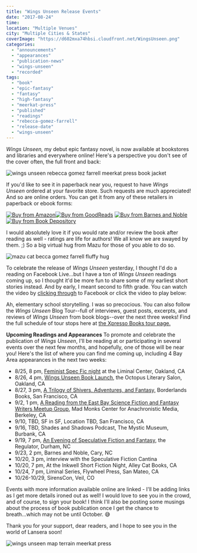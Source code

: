 ```yaml
---
title: "Wings Unseen Release Events"
date: "2017-08-24"
time:
location: "Multiple Venues"
city: "Multiple Cities & States"
coverImage: "https://d602mxa74hbsi.cloudfront.net/WingsUnseen.png"
categories:
  - "announcements"
  - "appearances"
  - "publication-news"
  - "wings-unseen"
  - "recorded"
tags:
  - "book"
  - "epic-fantasy"
  - "fantasy"
  - "high-fantasy"
  - "meerkat-press"
  - "published"
  - "readings"
  - "rebecca-gomez-farrell"
  - "release-date"
  - "wings-unseen"
---
```


_Wings Unseen,_ my debut epic fantasy novel, is now available at bookstores and libraries and everywhere online! Here's a perspective you don't see of the cover often, the full front and back:

![wings unseen rebecca gomez farrell meerkat press book jacket](https://d2ypg8o05lff0b.cloudfront.net/wp-content/uploads/sites/3/2017/08/FINAL-9781946154002-WingsUnseen-Cover-FLATTENED-CMYK_03-500x348.jpg)

If you'd like to see it in paperback near you, request to have _Wings Unseen_ ordered at your favorite store. Such requests are much appreciated! And so are online orders. You can get it from any of these retailers in paperback or ebook forms:

[![Buy from Amazon](https://d2ypg8o05lff0b.cloudfront.net/wp-content/uploads/sites/3/2017/08/amazon_button.png)](http://www.amazon.com/dp/1946154008?tag=meerkatpress-20)[![Buy from GoodReads](https://d2ypg8o05lff0b.cloudfront.net/wp-content/uploads/sites/3/2017/08/goodreads_button.png)](https://www.goodreads.com/book/show/34649841-wings-unseen) [![Buy from Barnes and Noble](https://d2ypg8o05lff0b.cloudfront.net/wp-content/uploads/sites/3/2017/08/bnn_button.png)](https://www.qksrv.net/links/7737731/type/am/https://www.barnesandnoble.com/w/wings-unseen-rebecca-gomez-farrell/1126061986?ean=9781946154002&st=PLA&sid=BNB_DRS_Core+Shopping+Books_00000000&2sid=Google_&sourceId=PLGoP67429) [![Buy from Book Depository](https://d2ypg8o05lff0b.cloudfront.net/wp-content/uploads/sites/3/2017/08/bookdepository_button.png)](https://www.bookdepository.com/Wings-Unseen-Rebecca-Gomez-Farrell/9781946154002?redirected=true&utm_medium=Google&utm_campaign=Base4&utm_source=US&utm_content=Wings-Unseen&selectCurrency=USD&w=AFCCAU960Z8SXCA80CP6A73J&pdg=kwd-104399158419:cmp-710369722:adg-36534789829:crv-163849126532:pid-9781946154002&gclid=CjwKCAjw_dTMBRBHEiwApIzn_H4cHJoR6kxdzaLP6Z1Z1oCMpue9WDPWOKkzugXq3IDHWqn3OPNAexoCo5cQAvD_BwE)

I would absolutely love it if you would rate and/or review the book after reading as well - ratings are life for authors! We all know we are swayed by them. ;) So a big virtual hug from Mazu for those of you able to do so.

![mazu cat becca gomez farrell fluffy hug](https://d2ypg8o05lff0b.cloudfront.net/wp-content/uploads/sites/3/2017/08/mazu-hug-500x500.jpg)

To celebrate the release of _Wings Unseen_ yesterday, I thought I'd do a reading on Facebook Live...but I have a ton of _Wings Unseen_ readings coming up, so I thought it'd be more fun to share some of my earliest short stories instead. And by early, I meant second to fifth grade. You can watch the video by [clicking through](https://www.facebook.com/thegourmez/videos/vb.567409606/10154899503469607) to Facebook or click the video to play below:

Ah, elementary school storytelling. I was so precocious. You can also follow the _Wings Unseen_ Blog Tour--full of interviews, guest posts, excerpts, and reviews of _Wings Unseen_ from book blogs--over the next three weeks! Find the full schedule of tour stops here at [the Xpresso Books tour page](http://meerkatpress.com/event/wings-unseen-blog-tour/)[.](http://xpressobooktours.com/2017/06/01/tour-sign-up-wings-unseen-by-rebecca-gomez-farrell/)

**Upcoming Readings and Appearances** To promote and celebrate the publication of _Wings Unseen_, I'll be reading at or participating in several events over the next few months, and hopefully, one of those will be near you! Here's the list of where you can find me coming up, including 4 Bay Area appearances in the next two weeks:

- 8/25, 8 pm, [Feminist Spec Fic night](https://www.facebook.com/events/349587845473101) at the Liminal Center, Oakland, CA
- 8/26, 4 pm, [Wings Unseen Book Launch](https://www.facebook.com/events/845265645636939), the Octopus Literary Salon, Oakland, CA
- 8/27, 3 pm, [A Trilogy of Shivers, Adventures, and Fantasy,](https://www.facebook.com/events/244188962767472) Borderlands Books, San Francisco, CA
- 9/2, 1 pm, [A Reading from the East Bay Science Fiction and Fantasy Writers Meetup Group](https://www.facebook.com/events/1384209081676428/), Mad Monks Center for Anachronistic Media, Berkeley, CA
- 9/10, TBD, SF in SF, Location TBD, San Francisco, CA
- 9/16, TBD, Shades and Shadows Podcast, The Mystic Museum, Burbank, CA
- 9/19, 7 pm, [An Evening of Speculative Fiction and Fantasy,](http://www.regulatorbookshop.com/event/evening-speculative-fiction-fantasy-becca-gomez-farrell-mur-lafferty-%C2%A0james-maxey) the Regulator, Durham, NC
- 9/23, 2 pm, Barnes and Noble, Cary, NC
- 10/20, 3 pm, interview with the Speculative Fiction Cantina
- 10/20, 7 pm, At the Inkwell Short Fiction Night, Alley Cat Books, CA
- 10/24, 7 pm, Liminal Series, Flywheel Press, San Mateo, CA
- 10/26-10/29, SirensCon, Veil, CO

Events with more information available online are linked - I'll be adding links as I get more details ironed out as well! I would love to see you in the crowd, and of course, to sign your book! I think I'll also be posting some musings about the process of book publication once I get the chance to breath...which may not be until October. 😅

Thank you for your support, dear readers, and I hope to see you in the world of Lansera soon!

![wings unseen map terrain meerkat press](https://d2ypg8o05lff0b.cloudfront.net/wp-content/uploads/sites/3/2017/08/MAP-Final-500x316.jpg)
